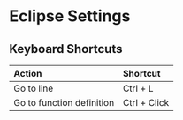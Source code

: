 # Eclipse Settings

## Keyboard Shortcuts

| Action       | Shortcut    |
| :----------- | :----------- |
| Go to line  | Ctrl + L    |
| Go to function definition   | Ctrl + Click        |


